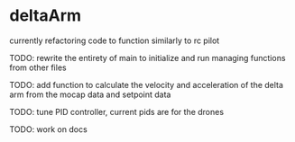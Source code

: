 # deltaArm

currently refactoring code to function similarly to rc pilot

TODO: rewrite the entirety of main to initialize and run managing functions from other files

TODO: add function to calculate the velocity and acceleration of the delta arm from the mocap data and setpoint data

TODO: tune PID controller, current pids are for the drones

TODO: work on docs